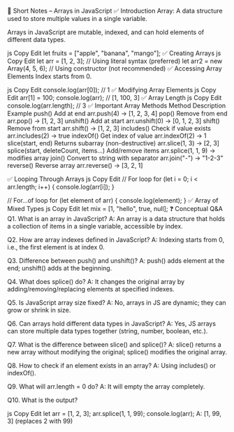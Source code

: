 📒 Short Notes – Arrays in JavaScript
✅ Introduction
Array: A data structure used to store multiple values in a single variable.

Arrays in JavaScript are mutable, indexed, and can hold elements of different data types.

js
Copy
Edit
let fruits = ["apple", "banana", "mango"];
✅ Creating Arrays
js
Copy
Edit
let arr = [1, 2, 3];               // Using literal syntax (preferred)
let arr2 = new Array(4, 5, 6);     // Using constructor (not recommended)
✅ Accessing Array Elements
Index starts from 0.

js
Copy
Edit
console.log(arr[0]); // 1
✅ Modifying Array Elements
js
Copy
Edit
arr[1] = 100;
console.log(arr); // [1, 100, 3]
✅ Array Length
js
Copy
Edit
console.log(arr.length); // 3
✅ Important Array Methods
Method	Description	Example
push()	Add at end	arr.push(4) → [1, 2, 3, 4]
pop()	Remove from end	arr.pop() → [1, 2, 3]
unshift()	Add at start	arr.unshift(0) → [0, 1, 2, 3]
shift()	Remove from start	arr.shift() → [1, 2, 3]
includes()	Check if value exists	arr.includes(2) → true
indexOf()	Get index of value	arr.indexOf(2) → 1
slice(start, end)	Returns subarray (non-destructive)	arr.slice(1, 3) → [2, 3]
splice(start, deleteCount, items...)	Add/remove items	arr.splice(1, 1, 9) → modifies array
join()	Convert to string with separator	arr.join("-") → "1-2-3"
reverse()	Reverse array	arr.reverse() → [3, 2, 1]

✅ Looping Through Arrays
js
Copy
Edit
// For loop
for (let i = 0; i < arr.length; i++) {
  console.log(arr[i]);
}

// For...of loop
for (let element of arr) {
  console.log(element);
}
✅ Array of Mixed Types
js
Copy
Edit
let mix = [1, "hello", true, null];
❓ Conceptual Q&A
Q1. What is an array in JavaScript?
A: An array is a data structure that holds a collection of items in a single variable, accessible by index.

Q2. How are array indexes defined in JavaScript?
A: Indexing starts from 0, i.e., the first element is at index 0.

Q3. Difference between push() and unshift()?
A: push() adds element at the end; unshift() adds at the beginning.

Q4. What does splice() do?
A: It changes the original array by adding/removing/replacing elements at specified indexes.

Q5. Is JavaScript array size fixed?
A: No, arrays in JS are dynamic; they can grow or shrink in size.

Q6. Can arrays hold different data types in JavaScript?
A: Yes, JS arrays can store multiple data types together (string, number, boolean, etc.).

Q7. What is the difference between slice() and splice()?
A: slice() returns a new array without modifying the original; splice() modifies the original array.

Q8. How to check if an element exists in an array?
A: Using includes() or indexOf().

Q9. What will arr.length = 0 do?
A: It will empty the array completely.

Q10. What is the output?

js
Copy
Edit
let arr = [1, 2, 3];
arr.splice(1, 1, 99);
console.log(arr);
A: [1, 99, 3] (replaces 2 with 99)
